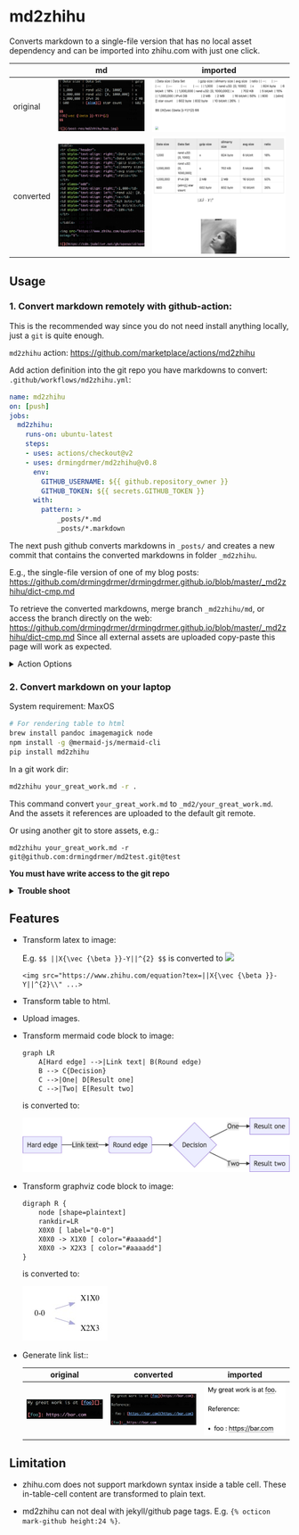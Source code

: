 # md2zhihu

Converts markdown to a single-file version that has no local asset dependency
and can be imported into zhihu.com with just one click.

|           | md                    | imported               |
| :--       | :-:                   | :-:                    |
| original  | ![](assets/md.png)    | ![](assets/before.png) |
| converted | ![](assets/built.png) | ![](assets/after.png)  |

## Usage

### 1. Convert markdown remotely with github-action:

This is the recommended way since you do not need install anything locally, just
a `git` is quite enough.

`md2zhihu` action: https://github.com/marketplace/actions/md2zhihu

Add action definition into the git repo you have markdowns to convert:
`.github/workflows/md2zhihu.yml`:

```yaml
name: md2zhihu
on: [push]
jobs:
  md2zhihu:
    runs-on: ubuntu-latest
    steps:
    - uses: actions/checkout@v2
    - uses: drmingdrmer/md2zhihu@v0.8
      env:
        GITHUB_USERNAME: ${{ github.repository_owner }}
        GITHUB_TOKEN: ${{ secrets.GITHUB_TOKEN }}
      with:
        pattern: >
            _posts/*.md
            _posts/*.markdown
```

The next push github converts markdowns in `_posts/` and creates a new commit
that contains the converted markdowns in folder `_md2zhihu`.

E.g., the single-file version of one of my blog posts:
https://github.com/drmingdrmer/drmingdrmer.github.io/blob/master/_md2zhihu/dict-cmp.md

To retrieve the converted markdowns, merge branch `_md2zhihu/md`,
or access the branch directly on the web:
https://github.com/drmingdrmer/drmingdrmer.github.io/blob/master/_md2zhihu/dict-cmp.md
Since all external assets are uploaded copy-paste this page will work as expected.

<details>
<summary>Action Options</summary>

-   `pattern`:

    file pattern to convert

    **required**: True
    **default**: `**/*.md`

-   `output_dir`:

    dir to store converted markdown

    **required**: True
    **default**: `_md2zhihu`

-   `md_branch`:

    The branch name to push converted markdown to. A build overrides previous built branch. If you want to persist the built markdowns, merge this branch.

    **required**: True
    **default**: `_md2zhihu/md`

-   `asset_branch`:

    The branch name in which assets are stored.

    **required**: True
    **default**: `_md2zhihu/asset`

-   `target_platform`:

    The platform that the converted markdown should be compatible toṫCurrently supported platforms are zhihu, wechat, weibo, simple. `simple` converts almost everything to images and removes most text styles. E.g. inline code block is converted to normal text.

    **required**: True
    **default**: `zhihu`

</details>


### 2. Convert markdown on your laptop

System requirement: MaxOS

```sh
# For rendering table to html
brew install pandoc imagemagick node
npm install -g @mermaid-js/mermaid-cli
pip install md2zhihu
```

In a git work dir:

```sh
md2zhihu your_great_work.md -r .
```

This command convert `your_great_work.md` to `_md2/your_great_work.md`.
And the assets it references are uploaded to the default git remote.

Or using another git to store assets, e.g.:
```
md2zhihu your_great_work.md -r git@github.com:drmingdrmer/md2test.git@test
```

**You must have write access to the git repo**

<details>
<summary><b>Trouble shoot</b></summary>

### command not found: md2zhihu

- `pip install --verbose md2zhihu` Confirm that install done successfully.
- `which md2zhihu` Confirm that the binary can be found: e.g.: `/Users/drdrxp/xp/py3virtual/p38/bin/md2zhihu`.
- `echo $PATH` Confirmat that the install path is included in `PATH`: `...:/Users/drdrxp/xp/py3virtual/p38/bin:...`

</details>

## Features

- Transform latex to image:

  E.g. ` $$ ||X{\vec {\beta }}-Y||^{2} $$ ` is converted to 
  ![](https://www.zhihu.com/equation?tex=%7C%7CX%7B%5Cvec%20%7B%5Cbeta%20%7D%7D-Y%7C%7C%5E%7B2%7D)

  ```
  <img src="https://www.zhihu.com/equation?tex=||X{\vec {\beta }}-Y||^{2}\\" ...>
  ```

- Transform table to html.

- Upload images.

- Transform mermaid code block to image:

    ```mermaid
    graph LR
        A[Hard edge] -->|Link text| B(Round edge)
        B --> C{Decision}
        C -->|One| D[Result one]
        C -->|Two| E[Result two]
    ```

    is converted to:

    ![](assets/mermaid.jpg)


- Transform graphviz code block to image:

    ```graphviz
    digraph R {
        node [shape=plaintext]
        rankdir=LR
        X0X0 [ label="0-0"]
        X0X0 -> X1X0 [ color="#aaaadd"]
        X0X0 -> X2X3 [ color="#aaaadd"]
    }
    ```
    is converted to:

    ![](assets/graphviz.jpg)


-   Generate link list::

    | original | converted | imported |
    | :-: | :-: | :-: |
    | ![](assets/ref-list/src.png) | ![](assets/ref-list/dst.png) | ![](assets/ref-list/imported.png) |


## Limitation

- zhihu.com does not support markdown syntax inside a table cell.
  These in-table-cell content are transformed to plain text.

- md2zhihu can not deal with jekyll/github page tags. E.g. `{% octicon mark-github height:24 %}`.

